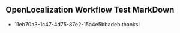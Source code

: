 ## OpenLocalization Workflow Test MarkDown
* 11eb70a3-1c47-4d75-87e2-15a4e5bbadeb thanks!

<!--HONumber=Jul16_HO5-->


